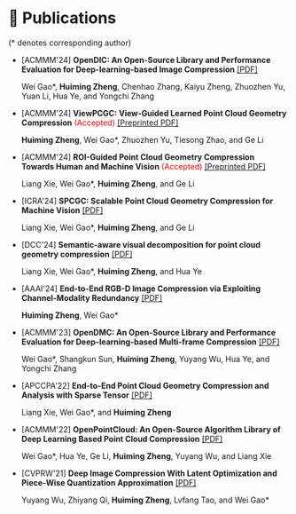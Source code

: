 
# 📝 Publications
(* denotes corresponding author)

- [ACMMM'24] **OpenDIC: An Open-Source Library and Performance Evaluation for Deep-learning-based Image Compression** <a href='https://dl.acm.org/doi/10.1145/3664647.3685519'><i class="fa fa-file-pdf"></i>[PDF]</a>
  
  Wei Gao*, **Huiming Zheng**, Chenhao Zhang, Kaiyu Zheng, Zhuozhen Yu, Yuan Li, Hua Ye, and Yongchi Zhang
  <!-- [[PDF]](https://dl.acm.org/doi/10.1145/3664647.3685519) -->
  

- [ACMMM'24] **ViewPCGC: View-Guided Learned Point Cloud Geometry Compression** <span style="color:red;"> <span style="color:red;">(Accepted)</span>
<a href='https://openreview.net/forum?id=nsvjKWy22R'><i class="fa fa-file-pdf"></i>[Preprinted PDF]</a>
  
  **Huiming Zheng**, Wei Gao*, Zhuozhen Yu, Tiesong Zhao, and Ge Li
<!-- [[Preprinted PDF]](https://openreview.net/forum?id=nsvjKWy22R) -->

- [ACMMM'24] **ROI-Guided Point Cloud Geometry Compression Towards Human and Machine Vision** <span style="color:red;">(Accepted)</span>
<a href='https://openreview.net/forum?id=obknKk80Am'><i class="fa fa-file-pdf"></i>[Preprinted PDF]</a>
  
  Liang Xie, Wei Gao*, **Huiming Zheng**, and Ge Li
<!-- [[Preprinted PDF]](https://openreview.net/forum?id=obknKk80Am) -->

- [ICRA'24] **SPCGC: Scalable Point Cloud Geometry Compression for Machine Vision**
<a href='https://ieeexplore.ieee.org/abstract/document/10610894/'><i class="fa fa-file-pdf"></i>[PDF]</a>
  
  Liang Xie, Wei Gao*, **Huiming Zheng**, and Ge Li
<!-- [[PDF]](https://ieeexplore.ieee.org/abstract/document/10610894/) -->


- [DCC'24] **Semantic-aware visual decomposition for point cloud geometry compression**
<a href='https://ieeexplore.ieee.org/abstract/document/10533835/'><i class="fa fa-file-pdf"></i>[PDF]</a>
  
  Liang Xie, Wei Gao*, **Huiming Zheng**, and Hua Ye
<!-- [[PDF]](https://ieeexplore.ieee.org/abstract/document/10533835/) -->


- [AAAI'24] **End-to-End RGB-D Image Compression via Exploiting Channel-Modality Redundancy**
<a href='https://ojs.aaai.org/index.php/AAAI/article/view/28588'><i class="fa fa-file-pdf"></i>[PDF]</a>
  
  **Huiming Zheng**, Wei Gao*
<!-- [[PDF]](https://ojs.aaai.org/index.php/AAAI/article/view/28588) -->

- [ACMMM'23] **OpenDMC: An Open-Source Library and Performance Evaluation for Deep-learning-based Multi-frame Compression**
<a href='https://dl.acm.org/doi/abs/10.1145/3581783.3613464'><i class="fa fa-file-pdf"></i>[PDF]</a>
  
  Wei Gao*, Shangkun Sun, **Huiming Zheng**, Yuyang Wu, Hua Ye, and Yongchi Zhang
<!-- [[PDF]](https://dl.acm.org/doi/abs/10.1145/3581783.3613464) -->

- [APCCPA'22] **End-to-End Point Cloud Geometry Compression and Analysis with Sparse Tensor**
<a href='https://dl.acm.org/doi/abs/10.1145/3552457.3555726'><i class="fa fa-file-pdf"></i>[PDF]</a>
  
  Liang Xie, Wei Gao*, and **Huiming Zheng**
<!-- [[PDF]](https://dl.acm.org/doi/abs/10.1145/3552457.3555726) -->

- [ACMMM'22] **OpenPointCloud: An Open-Source Algorithm Library of Deep Learning Based Point Cloud Compression**
<a href='https://dl.acm.org/doi/abs/10.1145/3503161.3548545'><i class="fa fa-file-pdf"></i>[PDF]</a>

  Wei Gao*, Hua Ye, Ge Li, **Huiming Zheng**, Yuyang Wu, and Liang Xie
<!-- [[PDF]](https://dl.acm.org/doi/abs/10.1145/3503161.3548545) -->


- [CVPRW'21] **Deep Image Compression With Latent Optimization and Piece-Wise Quantization Approximation**
<a href='https://openaccess.thecvf.com/content/CVPR2021W/CLIC/papers/Wu_Deep_Image_Compression_With_Latent_Optimization_and_Piece-Wise_Quantization_Approximation_CVPRW_2021_paper.pdf'><i class="fa fa-file-pdf"></i>[PDF]</a>
  
  Yuyang Wu, Zhiyang Qi, **Huiming Zheng**, Lvfang Tao, and Wei Gao*
<!-- [[PDF]](https://openaccess.thecvf.com/content/CVPR2021W/CLIC/papers/Wu_Deep_Image_Compression_With_Latent_Optimization_and_Piece-Wise_Quantization_Approximation_CVPRW_2021_paper.pdf) -->



